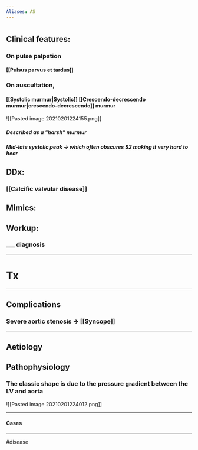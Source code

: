 ```yaml
---
Aliases: AS
---
```

# 
## Clinical features:
### On pulse palpation
#### [[Pulsus parvus et tardus]]
### On auscultation,
#### [[Systolic murmur|Systolic]] [[Crescendo-decrescendo murmur|crescendo-decrescendo]] murmur 
![[Pasted image 20210201224155.png]]

##### Described as a "harsh" murmur 
##### Mid-late systolic peak -> which often obscures S2 making it very hard to hear
## DDx:
### [[Calcific valvular disease]]
## Mimics:
###
## Workup:
### ___ diagnosis
---
# Tx

---
## Complications
### Severe aortic stenosis -> [[Syncope]]

---
## Aetiology
## Pathophysiology
### The classic shape is due to the pressure gradient between the LV and aorta
![[Pasted image 20210201224012.png]]

---
#### Cases


---
#disease 



